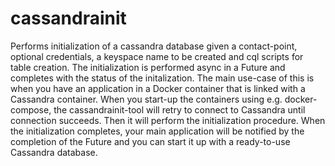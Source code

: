 # cassandrainit
Performs initialization of a cassandra database given a contact-point, optional credentials, a keyspace name to be created and cql scripts for table creation. The initialization is performed async in a Future and completes with the status of the initalization. The main use-case of this is when you have an application in a Docker container that is linked with a Cassandra container. When you start-up the containers using e.g. docker-compose, the cassandrainit-tool will retry to connect to Cassandra until connection succeeds. Then it will perform the initialization procedure. When the initialization completes, your main application will be notified by the completion of the Future and you can start it up with a ready-to-use Cassandra database.
